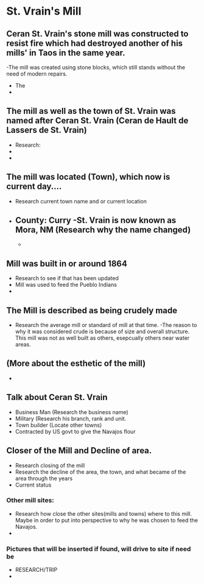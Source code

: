 # St. Vrain's Mill



## Ceran St. Vrain's stone mill was constructed to resist fire which had destroyed another of his mills' in Taos in the same year.
-The mill was created using stone blocks, which still stands without the need of modern repairs. 
- The 
-

## The mill as well as the town of St. Vrain was named after Ceran St. Vrain (Ceran de Hault de Lassers de St. Vrain)
- Research: 
-
-

## The mill was located (Town), which now is current day....
- Research current town name and or current location
- County: Curry
  -St. Vrain is now known as Mora, NM (Research why the name changed)
  -
  -
## Mill was built in or around 1864
- Research to see if that has been updated
- Mill was used to feed the Pueblo Indians
-

## The Mill is described as being crudely made
- Research the average mill or standard of mill at that time.
-The reason to why it was considered crude is because of size and overall structure. This mill was not as well built as others, esepcually others near water areas. 

## (More about the esthetic of the mill)
-


## Talk about Ceran St. Vrain
- Business Man (Research the business name)
- Military (Research his branch, rank and unit. 
- Town builder (Locate other towns)
- Contracted by US govt to give the Navajos flour


## Closer of the Mill and Decline of area.
- Research closing of the mill
- Research the decline of the area, the town, and what became of the area through the years
- Current status


### Other mill sites:
- Research how close the other sites(mills and towns) where to this mill. Maybe in order to put into perspective to why he was chosen to feed the Navajos.
-

### Pictures that will be inserted if found, will drive to site if need be
- RESEARCH/TRIP
-
